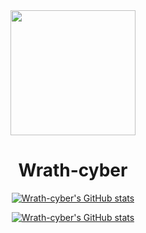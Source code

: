 <div align="center">
  <img src="https://avatars.githubusercontent.com/u/73003857?v=4" width="200px"/>
  <h1>Wrath-cyber</h1>

[![Wrath-cyber's GitHub stats](https://github-readme-stats.vercel.app/api?username=Wrath-cyber&show_icons=true&theme=synthwave)](https://github.com/anuraghazra/github-readme-stats)

  [![Wrath-cyber's GitHub stats](https://github-readme-stats.vercel.app/api?username=Wrath-cyber)](https://github.com/Wrath-cyber/github-readme-stats)
